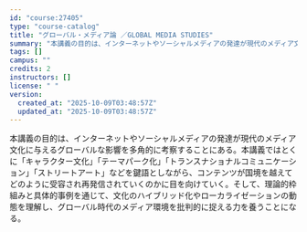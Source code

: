 ```yaml
---
id: "course:27405"
type: "course-catalog"
title: "グローバル・メディア論 ／GLOBAL MEDIA STUDIES"
summary: "本講義の目的は、インターネットやソーシャルメディアの発達が現代のメディア文化に与えるグローバルな影響を多角的に考察することにある。本講義ではとくに「キャラクター文化」「テーマパーク化」「トランスナショナルコミュニケーション」「ストリートアー…"
tags: []
campus: ""
credits: 2
instructors: []
license: " "
version:
  created_at: "2025-10-09T03:48:57Z"
  updated_at: "2025-10-09T03:48:57Z"
---
```


本講義の目的は、インターネットやソーシャルメディアの発達が現代のメディア文化に与えるグローバルな影響を多角的に考察することにある。本講義ではとくに「キャラクター文化」「テーマパーク化」「トランスナショナルコミュニケーション」「ストリートアート」などを鍵語としながら、コンテンツが国境を越えてどのように受容され再発信されていくのかに目を向けていく。そして、理論的枠組みと具体的事例を通じて、文化のハイブリッド化やローカライゼーションの動態を理解し、グローバル時代のメディア環境を批判的に捉える力を養うことになる。
